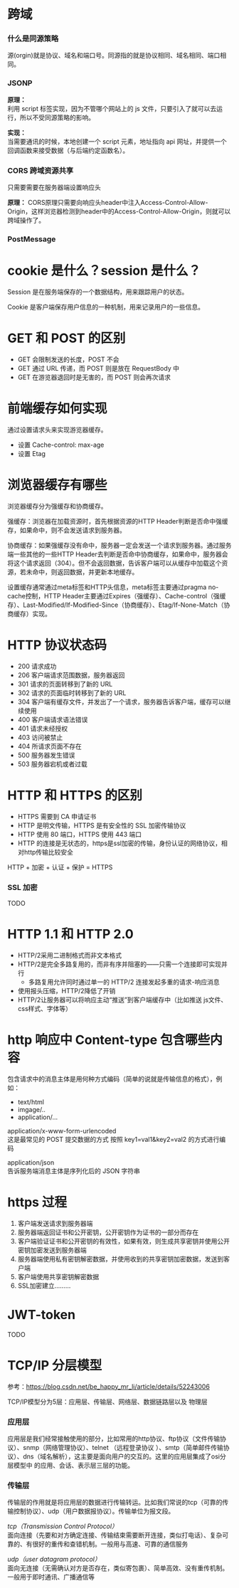 # 跨域
### 什么是同源策略
源(orgin)就是协议、域名和端口号。同源指的就是协议相同、域名相同、端口相同。

### JSONP
**原理：**  
利用 script 标签实现，因为不管哪个网站上的 js 文件，只要引入了就可以去运行，所以不受同源策略的影响。

**实现：**  
当需要通讯的时候，本地创建一个 script 元素，地址指向 api 网址，并提供一个回调函数来接受数据（与后端约定函数名）。

### CORS 跨域资源共享
只需要需要在服务器端设置响应头

**原理：** 
CORS原理只需要向响应头header中注入Access-Control-Allow-Origin，这样浏览器检测到header中的Access-Control-Allow-Origin，则就可以跨域操作了。

### PostMessage

# cookie 是什么？session 是什么？
Session 是在服务端保存的一个数据结构，用来跟踪用户的状态。

Cookie 是客户端保存用户信息的一种机制，用来记录用户的一些信息。

# GET 和 POST 的区别
- GET 会限制发送的长度，POST 不会
- GET 通过 URL 传递，而 POST 则是放在 RequestBody 中
- GET 在游览器退回时是无害的，而 POST 则会再次请求

# 前端缓存如何实现
通过设置请求头来实现游览器缓存。

- 设置 Cache-control: max-age
- 设置 Etag

# 浏览器缓存有哪些

浏览器缓存分为强缓存和协商缓存。  

强缓存：浏览器在加载资源时，首先根据资源的HTTP Header判断是否命中强缓存，如果命中，则不会发送请求到服务器。  

协商缓存：如果强缓存没有命中，服务器一定会发送一个请求到服务器。通过服务端一些其他的一些HTTP Header去判断是否命中协商缓存，如果命中，服务器会将这个请求返回（304）。但不会返回数据，告诉客户端可以从缓存中加载这个资源，若未命中，则返回数据，并更新本地缓存。  

设置缓存通常通过meta标签和HTTP头信息，meta标签主要通过pragma no-cache控制，HTTP Header主要通过Expires（强缓存）、Cache-control（强缓存）、Last-Modified/If-Modified-Since（协商缓存）、Etag/If-None-Match（协商缓存）实现。

# HTTP 协议状态码
- 200 请求成功
- 206 客户端请求范围数据，服务器返回
- 301 请求的页面转移到了新的 URL
- 302 请求的页面临时转移到了新的 URL
- 304 客户端有缓存文件，并发出了一个请求，服务器告诉客户端，缓存可以继续使用
- 400 客户端请求语法错误
- 401 请求未经授权
- 403 访问被禁止
- 404 所请求页面不存在
- 500 服务器发生错误
- 503 服务器宕机或者过载

# HTTP 和 HTTPS 的区别
- HTTPS 需要到 CA 申请证书
- HTTP 是明文传输，HTTPS 是有安全性的 SSL 加密传输协议
- HTTP 使用 80 端口，HTTPS 使用 443 端口
- HTTP 的连接是无状态的，https是ssl加密的传输，身份认证的网络协议，相对http传输比较安全

HTTP + 加密 + 认证 + 保护 = HTTPS

### SSL 加密
TODO

# HTTP 1.1 和 HTTP 2.0
- HTTP/2采用二进制格式而非文本格式
- HTTP/2是完全多路复用的，而非有序并阻塞的——只需一个连接即可实现并行
  - 多路复用允许同时通过单一的 HTTP/2 连接发起多重的请求-响应消息
- 使用报头压缩，HTTP/2降低了开销
- HTTP/2让服务器可以将响应主动“推送”到客户端缓存中（比如推送 js文件、css样式、字体等）

# http 响应中 Content-type 包含哪些内容
包含请求中的消息主体是用何种方式编码（简单的说就是传输信息的格式），例如：
- text/html
- imgage/..
- application/...

application/x-www-form-urlencoded  
这是最常见的 POST 提交数据的方式 按照 key1=val1&key2=val2 的方式进行编码

application/json  
告诉服务端消息主体是序列化后的 JSON 字符串

# https 过程
1. 客户端发送请求到服务器端
2. 服务器端返回证书和公开密钥，公开密钥作为证书的一部分而存在
3. 客户端验证证书和公开密钥的有效性，如果有效，则生成共享密钥并使用公开密钥加密发送到服务器端
4. 服务器端使用私有密钥解密数据，并使用收到的共享密钥加密数据，发送到客户端
5. 客户端使用共享密钥解密数据
6. SSL加密建立………

# JWT-token
TODO

# TCP/IP 分层模型
参考：https://blog.csdn.net/be_happy_mr_li/article/details/52243006

TCP/IP模型分为5层：应用层、传输层、网络层、数据链路层以及 物理层

### 应用层
应用层是我们经常接触使用的部分，比如常用的http协议、ftp协议（文件传输协议）、snmp（网络管理协议）、telnet （远程登录协议 ）、smtp（简单邮件传输协议）、dns（域名解析），这主要是面向用户的交互的。这里的应用层集成了osi分层模型中 的应用、会话、表示层三层的功能。

### 传输层
传输层的作用就是将应用层的数据进行传输转运。比如我们常说的tcp（可靠的传输控制协议）、udp（用户数据报协议）。传输单位为报文段。

*tcp（Transmission Control Protocol）*  
面向连接（先要和对方确定连接、传输结束需要断开连接，类似打电话）、复杂可靠的、有很好的重传和查错机制。一般用与高速、可靠的通信服务

*udp（user datagram protocol）*  
面向无连接（无需确认对方是否存在，类似寄包裹）、简单高效、没有重传机制。一般用于即时通讯、广播通信等